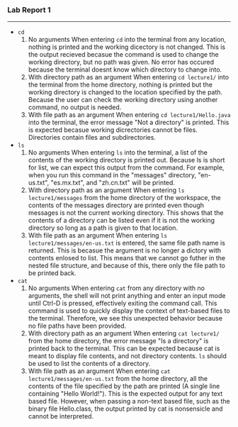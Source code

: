 ### Lab Report 1 
---

- `cd`
  1. No arguments
       When entering `cd` into the terminal from any location, nothing is printed and the working dicectory is not changed. This is the output recieved becasue the command is used to change the working directory, but no path was given. No error has occured because the terminal doesnt know which directory to change into. 
  2. With directory path as an argument
    When entering `cd lecture1/` into the terminal from the home directory, nothing is printed but the working directory is changed to the location specified by the path. Because the user can check the working directory using another command, no output is needed. 
  3. With file path as an argument
     When entering `cd lecture1/Hello.java` into the terminal, the error message "Not a directory" is printed. This is expected becasue working dicrectories cannot be files. Directories contain files and subdirectories. 
- `ls`
  1. No arguments
     When entering `ls` into the terminal, a list of the contents of the working directory is printed out. Because ls is short for list, we can expect this output from the command. For example, when you run this command in the "messages" directory, "en-us.txt", "es.mx.txt", and "zh.cn.txt" will be printed. 
  2. With directory path as an argument
     When entering `ls lecture1/messages` from the home directory of the workspace, the contents of the messages directory are printed even though messages is not the current working directory. This shows that the contents of a directory can be listed even if it is not the working directory so long as a path is given to that location. 
  3. With file path as an argument
     When entering `ls lecture1/messages/en-us.txt` is entered, the same file path name is returned. This is becasue the argument is no longer a dictory with contents enlosed to list. This means that we cannot go futher in the nested file structure, and because of this, there only the file path to be printed back. 
- `cat`
  1. No arguments
      When entering `cat` from any directory with no arguments, the shell will not print anything and enter an input mode until Ctrl-D is pressed, effectively exiting the command call. This command is used to quickly display the context of text-based files to the terminal. Therefore, we see this unexpected behavior because no file paths have been provided. 
  2. With directory path as an argument
     When entering `cat lecture1/` from the home directory, the error message "Is a directory" is printed back to the terminal. This can be expected because cat is meant to display file contents, and not directory contents. `ls` should be used to list the contents of a directory. 
  3. With file path as an argument
     When entering `cat lecture1/messages/en-us.txt` from the home directory, all the contents of the file specified by the path are printed (A single line containing "Hello World!"). This is the expected output for any text based file. However, when passing a non-text based file, such as the binary file Hello.class, the output printed by cat is nonsensicle and cannot be interpreted.  
